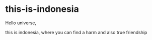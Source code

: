 # this-is-indonesia


Hello universe,


this is indonesia, where you can find a harm and also true friendship

